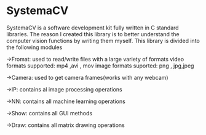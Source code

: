 # SystemaCV
SystemaCV is a software development kit fully written in C standard libraries. The reason I created this library is to better understand the computer vision functions by writing them myself.
This library is divided into the following modules

->Fromat:   used to read/write files with a large variety of formats
            video formats supported:  mp4 ,avi , mov
            image formats suported: png , jpg,jpeg
        
->Camera:  used to get camera frames(works with any webcam)

->IP: contains al image processing operations

->NN: contains all machine learning operations

->Show: contains all GUI methods

->Draw: contains all matrix drawing operations

